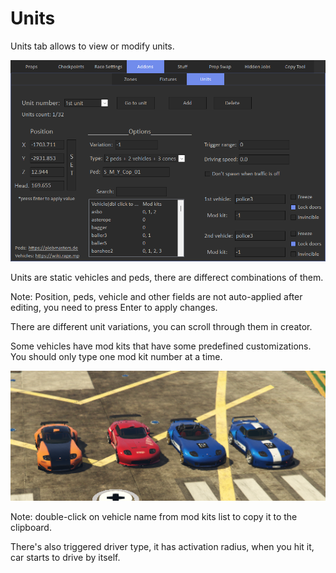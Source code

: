 # Units

Units tab allows to view or modify units.

![Img1](../../assets/images/addons/img10.png)

Units are static vehicles and peds, there are differect combinations of them.

Note: Position, peds, vehicle and other fields are not auto-applied after editing, you need to press Enter to apply changes.

There are different unit variations, you can scroll through them in creator.

Some vehicles have mod kits that have some predefined customizations.
You should only type one mod kit number at a time.

![Img2](../../assets/images/addons/img11.png)

Note: double-click on vehicle name from mod kits list to copy it to the clipboard.

There's also triggered driver type, it has activation radius, when you hit it, car starts to drive by itself.